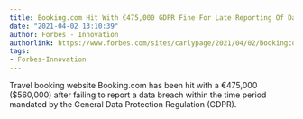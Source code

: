 ```yaml
---
title: Booking.com Hit With €475,000 GDPR Fine For Late Reporting Of Data Breach
date: "2021-04-02 13:10:39"
author: Forbes - Innovation
authorlink: https://www.forbes.com/sites/carlypage/2021/04/02/bookingcom-hit-with-475000-gdpr-fine-for-late-reporting-of-data-breach/
tags:
- Forbes-Innovation
---
```

Travel booking website Booking.com has been hit with a  €475,000 ($560,000) after failing to report a  data breach within the time period mandated by the General Data Protection Regulation (GDPR).